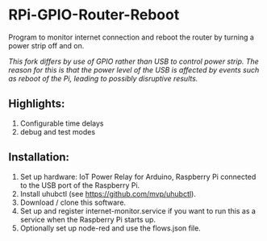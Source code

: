 # RPi-GPIO-Router-Reboot

Program to monitor internet connection and reboot the router by turning a power strip off and on.

*This fork differs by use of GPIO rather than USB to control power strip. The reason for this is that the 
power level of the USB is affected by events such as reboot of the Pi, leading to possibly disruptive results.*

## Highlights:

  1. Configurable time delays
  2. debug and test modes

## Installation:

  1. Set up hardware: IoT Power Relay for Arduino, Raspberry Pi connected to the USB port of the Raspberry Pi.
  2. Install uhubctl (see https://github.com/mvp/uhubctl).
  3. Download / clone this software.
  4. Set up and register internet-monitor.service if you want to run this as a service when the Raspberry Pi starts up.
  5. Optionally set up node-red and use the flows.json file.
  
